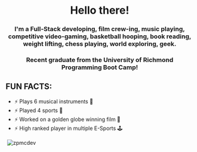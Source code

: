<h1 align="center">Hello there!</h1>
<h3 align="center">I'm a Full-Stack developing, film crew-ing, music playing, competitive video-gaming, basketball hooping, book reading, weight lifting, chess playing, world exploring, geek.</h3>
<h3 align="center">Recent graduate from the University of Richmond Programming Boot Camp!</h3>


## FUN FACTS:
* ⚡ Plays 6 musical instruments 🎸
* ⚡ Played 4 sports 🏀
* ⚡ Worked on a golden globe winning film 🎥
* ⚡ High ranked player in multiple E-Sports 🕹️

<p align="left">
</p>

<p>&nbsp;<img align="center" src="https://github-readme-stats.vercel.app/api?username=zbreezie&show_icons=true&locale=en&theme=highcontrast&hide=stars" alt="zpmcdev" /></p>
